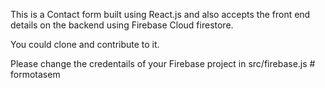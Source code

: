 This is a Contact form built using React.js and also accepts the front end details on the backend using Firebase Cloud firestore.

You could clone and contribute to it.

Please change the credentails of your Firebase project in src/firebase.js
#   f o r m o t a s e m  
 